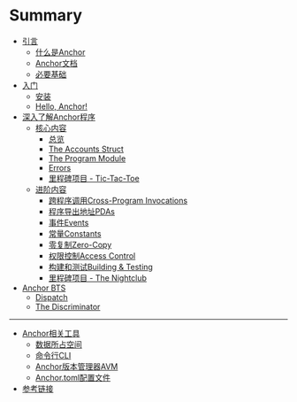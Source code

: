 # Summary

- [引言](./chapter_1/introduction.md)
  - [什么是Anchor](./chapter_1/what_is_anchor.md)
  - [Anchor文档](./chapter_1/anchor_documentation.md)
  - [必要基础](./chapter_1/prerequisites.md)
- [入门](./chapter_2/getting_started.md)
  - [安装](./chapter_2/installation.md)
  - [Hello, Anchor!](./chapter_2/hello_anchor.md)
- [深入了解Anchor程序](./chapter_3/anchor_programs_in-depth.md)
  - [核心内容](./chapter_3/essentials.md)
    - [总览](./chapter_3/high-level_overview.md)
    - [The Accounts Struct](./chapter_3/the_accounts_struct.md)
    - [The Program Module](./chapter_3/the_program_module.md)
    - [Errors](./chapter_3/errors.md)
    - [里程碑项目 - Tic-Tac-Toe](./chapter_3/milestone_project_tic-tac-toe.md)
  - [进阶内容](./chapter_3/intermediate.md)
    - [跨程序调用Cross-Program Invocations](./chapter_3/CPIs.md)
    - [程序导出地址PDAs](./chapter_3/PDAs.md)
    - [事件Events]()
    - [常量Constants]()
    - [零复制Zero-Copy]()
    - [权限控制Access Control]()
    - [构建和测试Building & Testing]()
    - [里程碑项目 - The Nightclub]()
- [Anchor BTS]()
  - [Dispatch]()
  - [The Discriminator]()

---

- [Anchor相关工具](./chapter_5/anchor_tooling.md)
  - [数据所占空间](./chapter_5/space.md)
  - [命令行CLI](./chapter_5/cli.md)
  - [Anchor版本管理器AVM](./chapter_5/avm.md)
  - [Anchor.toml配置文件](./chapter_5/anchor-toml_reference.md)
- [参考链接](./reference_links.md)
